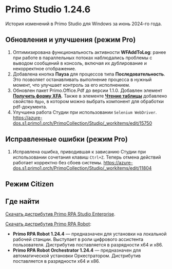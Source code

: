 # Primo Studio 1.24.6

История изменений в Primo Studio для Windows за июнь 2024-го года. 


## Обновления и улучшения (режим Pro)
1. Оптимизирована функциональность активности **WFAddToLog**: ранее при работе в параллельных потоках наблюдались проблемы с выводом сообщений в консоль, включая их дублирование и некорректное отображение.
2. Добавлена кнопка **Пауза** для процессов типа **Последовательность**. Это позволяет останавливать выполнение процесса в нужный момент, что улучшает контроль за его исполнением.
3. Обновлен пакет Primo.Office.Pdf до версии 1.1.0. Добавлен элемент [**Получить форму XFA**](https://docs.primo-rpa.ru/primo-rpa/g_elements/el_extra/els_pdf/el_getxfaform). Также в элементе [**Чтение таблицы**](https://docs.primo-rpa.ru/primo-rpa/g_elements/el_extra/els_pdf/el_gettable) добавлено свойство `Ядро`, в котором можно выбрать компонент для обработки pdf-документа. 
4. Улучшена работа Студии при использовании `Selenium WebDriver`.
https://azure-dos.s1.primo1.orch/PrimoCollection/Studio/_workitems/edit/15750


## Исправленные ошибки (режим Pro)

1.  Исправлена ошибка, приводившая к зависанию Студии при использовании сочетания клавиш `Ctrl+Z`. Теперь отмена действий работает корректно без сбоев системы.
https://azure-dos.s1.primo1.orch/PrimoCollection/Studio/_workitems/edit/11804



## Режим Citizen


## Где найти
[Скачать дистрибутив Primo RPA Studio Enterprise](http://disk3.primo-rpa.ru/index.php/s/t9BHBjR6PP06Yax?path=%2FRelease%2FStudio%2FWindows).

[Скачать дистрибутив Primo RPA Robot](http://disk3.primo-rpa.ru/index.php/s/t9BHBjR6PP06Yax?path=%2FRelease%2FRobot%2FWindows):
* **Primo RPA Robot 1.24.4** — предназначен для установки на локальной рабочей станции. Выступает в роли цифрового ассистента пользователя. Дистрибутив поставляется в разрядности x64 и x86.
* **Primo RPA Robot Orchestrator 1.24.4** — предназначен для автоматической установки Оркестратором. Дистрибутив поставляется в разрядности x64 и x86.
